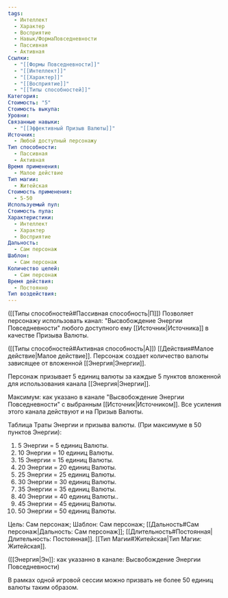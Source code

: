 ```yaml
---
tags:
  - Интеллект
  - Характер
  - Восприятие
  - Навык/ФормаПовседневности
  - Пассивная
  - Активная
Ссылки:
  - "[[Формы Повседневности]]"
  - "[[Интеллект]]"
  - "[[Характер]]"
  - "[[Восприятие]]"
  - "[[Типы способностей]]"
Категория: 
Стоимость: "5"
Стоимость выкупа: 
Уровни: 
Связанные навыки:
  - "[[Эффективный Призыв Валюты]]"
Источник:
  - Любой доступный персонажу
Тип способности:
  - Пассивная
  - Активная
Время применения:
  - Малое действие
Тип магии:
  - Житейская
Стоимость применения:
  - 5-50
Используемый пул: 
Стоимость пула: 
Характеристики:
  - Интеллект
  - Характер
  - Восприятие
Дальность:
  - Сам персонаж
Шаблон:
  - Сам персонаж
Количество целей:
  - Сам персонаж
Время действия:
  - Постоянно
Тип воздействия:
---
```

([[Типы способностей#Пассивная способность|П]]) Позволяет персонажу использовать канал: "Высвобождение Энергии Повседневности" любого доступного ему [[Источник|Источника]] в качестве Призыва Валюты.

([[Типы способностей#Активная способность|А]]) [[Действия#Малое действие|Малое действие]]. Персонаж создает количество валюты зависящее от вложенной [[Энергия|Энергии]]. 

Персонаж призывает 5 единиц валюты за каждые 5 пунктов вложенной для использования канала [[Энергия|Энергии]].
 
Максимум: как указано в канале "Высвобождение Энергии Повседневности" с выбранным [[Источник|Источником]]. Все усиления этого канала действуют и на Призыв Валюты.

Таблица Траты Энергии и призыва валюты.
(При максимуме в 50 пунктов Энергии):

1. 5 Энергии = 5 единиц Валюты.
2. 10 Энергии = 10 единиц Валюты.
3. 15 Энергии = 15 единиц Валюты.
4. 20 Энергии = 20 единиц Валюты.
5. 25 Энергии = 25 единиц Валюты.
6. 30 Энергии = 30 единиц Валюты.
7. 35 Энергии = 35 единиц Валюты.
8. 40 Энергии = 40 единиц Валюты..
9. 45 Энергии = 45 единиц Валюты.
10. 50 Энергии = 50 единиц Валюты.

Цель: Сам персонаж; Шаблон: Сам персонаж; [[Дальность#Сам персонаж|Дальность: Сам персонаж]]; [[Длительность#Постоянная|Длительность: Постоянная]]. [[Тип Магии#Житейская|Тип Магии: Житейская]]. 

([[Энергия|Эн]]: как указанно в канале: Высвобождение Энергии Повседневности)

В рамках одной игровой сессии можно призвать не более 50 единиц валюты таким образом. 